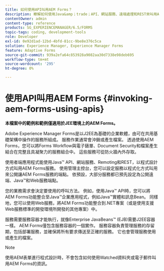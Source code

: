```yaml
---
title: 如何使用API叫用AEM Forms？
description: 瞭解如何使用Java&amp；trade；API、網站服務、遠端處理和REST來叫用AEM Forms服務。
contentOwner: admin
content-type: reference
products: SG_EXPERIENCEMANAGER/6.5/FORMS
topic-tags: coding, development-tools
role: Developer
exl-id: 0e92d1ad-12bd-4bfd-81cc-9be8e376c5ca
solution: Experience Manager, Experience Manager Forms
feature: Adaptive Forms
source-git-commit: 939a2efa64c853928a9082aa30d7338e98deb695
workflow-type: tm+mt
source-wordcount: '295'
ht-degree: 0%

---
```


# 使用API叫用AEM Forms {#invoking-aem-forms-using-apis}

**本檔案中的範例和範例僅適用於JEE環境上的AEM Forms。**

Adobe Experience Manager Forms是以J2EE為基礎的企業軟體，由可在共用基礎架構中操作的服務所組成。 服務作業通常會沖銷或產生檔案。 透過使用AEM Forms，您可以將Forms Workflow與電子錶單、Document Security和檔案產生結合在完整且具凝聚力的服務組合中。 這些服務可從防火牆內外存取。

使用者端應用程式能使用Java™ API、網站服務、Remoting和REST，以程式設計方式叫用AEM Forms服務。 使用管理主控台，您可以設定服務以程式化方式叫用來公開讓AEM Forms服務的端點。 依預設，大部分服務都已預先設定為公開遠端、Java™和Web服務端點。

您的業務需求會決定要使用的呼叫方法。 例如，使用Java™ API時，您可以將AEM Forms功能整合至Java™企業應用程式，例如Java™實體和訊息Bean。 同樣地，您可以使用Web服務，將AEM Forms功能整合到.NET專案（或是使用支援Web服務標準的開發環境所開發的其他專案）中。

服務需要服務容器才能執行，就像Enterprise JavaBeans™ (EJB)需要J2EE容器一樣。 AEM Forms僅包含服務容器的一個實作。 服務容器負責管理服務的存留期，包括部署服務，並確保將所有要求傳送至正確的服務。 它也會管理服務使用或產生的檔案。

>[!NOTE]
>
>使用AEM表單進行程式設計時，不會包含如何使用Watched資料夾或電子郵件叫用AEM Forms的資訊。
